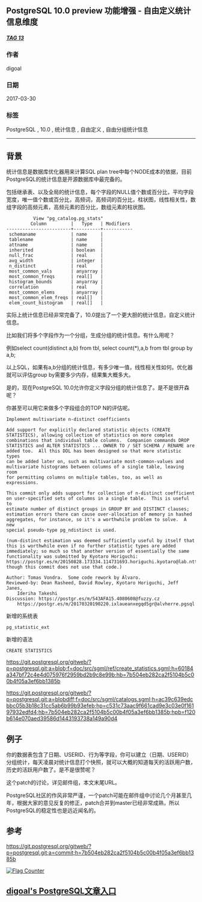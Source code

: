 ## PostgreSQL 10.0 preview 功能增强 - 自由定义统计信息维度  
##### [TAG 13](../class/13.md)
                
### 作者                   
digoal           
            
### 日期                                                                               
2017-03-30          
               
### 标签            
PostgreSQL , 10.0 , 统计信息 , 自由定义 , 自由分组统计信息      
                                                                                  
----                                                                            
                                                                                     
## 背景        
统计信息是数据库优化器用来计算SQL plan tree中每个NODE成本的依据，目前PostgreSQL的统计信息是开源数据库中最完备的。  
  
包括继承表、以及全局的统计信息，每个字段的NULL值个数或百分比，平均字段宽度，唯一值个数或百分比，高频词，高频词的百分比，柱状图，线性相关性，数组字段的高频元素，高频元素的百分比，数组元素的柱状图。  
  
```  
          View "pg_catalog.pg_stats"  
         Column         |   Type   | Modifiers   
------------------------+----------+-----------  
 schemaname             | name     |   
 tablename              | name     |   
 attname                | name     |   
 inherited              | boolean  |   
 null_frac              | real     |   
 avg_width              | integer  |   
 n_distinct             | real     |   
 most_common_vals       | anyarray |   
 most_common_freqs      | real[]   |   
 histogram_bounds       | anyarray |   
 correlation            | real     |   
 most_common_elems      | anyarray |   
 most_common_elem_freqs | real[]   |   
 elem_count_histogram   | real[]   |   
```  
  
实际上统计信息已经非常完备了，10.0提出了一个更大胆的统计信息，自定义统计信息。  
  
比如我们将多个字段作为一个分组，生成分组的统计信息。有什么用呢？  
  
例如select count(distinct a,b) from tbl, select count(*),a,b from tbl group by a,b;  
  
以上SQL，如果有a,b分组的统计信息，有多少唯一值，线性相关性如何。优化器就可以评估group by需要多少内存，结果集大概多大。  
  
是的，现在PostgreSQL 10.0允许你定义字段分组的统计信息了。是不是很开森呢？  
  
你甚至可以用它来做多个字段组合的TOP N的评估呢。  
  
```  
Implement multivariate n-distinct coefficients  
  
Add support for explicitly declared statistic objects (CREATE  
STATISTICS), allowing collection of statistics on more complex  
combinations that individual table columns.  Companion commands DROP  
STATISTICS and ALTER STATISTICS ... OWNER TO / SET SCHEMA / RENAME are  
added too.  All this DDL has been designed so that more statistic types  
can be added later on, such as multivariate most-common-values and  
multivariate histograms between columns of a single table, leaving room  
for permitting columns on multiple tables, too, as well as expressions.  
  
This commit only adds support for collection of n-distinct coefficient  
on user-specified sets of columns in a single table.  This is useful to  
estimate number of distinct groups in GROUP BY and DISTINCT clauses;  
estimation errors there can cause over-allocation of memory in hashed  
aggregates, for instance, so it's a worthwhile problem to solve.  A new  
special pseudo-type pg_ndistinct is used.  
  
(num-distinct estimation was deemed sufficiently useful by itself that  
this is worthwhile even if no further statistic types are added  
immediately; so much so that another version of essentially the same  
functionality was submitted by Kyotaro Horiguchi:  
https://postgr.es/m/20150828.173334.114731693.horiguchi.kyotaro@lab.ntt.co.jp  
though this commit does not use that code.)  
  
Author: Tomas Vondra.  Some code rework by Álvaro.  
Reviewed-by: Dean Rasheed, David Rowley, Kyotaro Horiguchi, Jeff Janes,  
    Ideriha Takeshi  
Discussion: https://postgr.es/m/543AFA15.4080608@fuzzy.cz  
    https://postgr.es/m/20170320190220.ixlaueanxegqd5gr@alvherre.pgsql  
```  
  
新增的系统表  
  
```  
pg_statistic_ext  
```  
  
新增的语法  
  
```  
CREATE STATISTICS  
```  
  
https://git.postgresql.org/gitweb/?p=postgresql.git;a=blob;f=doc/src/sgml/ref/create_statistics.sgml;h=60184a347bf72c4e4d075976f2959bd2b9c8e99b;hb=7b504eb282ca2f5104b5c00b4f05a3ef6bb1385b  
  
https://git.postgresql.org/gitweb/?p=postgresql.git;a=blobdiff;f=doc/src/sgml/catalogs.sgml;h=ac39c639edcbbc05b3b18c31cc5ab6b99b93efeb;hp=c531c73aac9f661cad9e3c03e0f16197932edfd4;hb=7b504eb282ca2f5104b5c00b4f05a3ef6bb1385b;hpb=f120b614e070aed39586d1443193738a149a90d4  
  
## 例子
你的数据表包含了日期、USERID、行为等字段，你可以建立（日期、USERID）分组统计，每天凌晨对统计信息打个快照，就可以大概的知道每天的活跃用户数，历史的活跃用户数了。是不是很赞呢？  
      
这个patch的讨论，详见邮件组，本文末尾URL。        
        
PostgreSQL社区的作风非常严谨，一个patch可能在邮件组中讨论几个月甚至几年，根据大家的意见反复的修正，patch合并到master已经非常成熟，所以PostgreSQL的稳定性也是远近闻名的。       
                    
## 参考        
https://git.postgresql.org/gitweb/?p=postgresql.git;a=commit;h=7b504eb282ca2f5104b5c00b4f05a3ef6bb1385b  
  
<a rel="nofollow" href="http://info.flagcounter.com/h9V1"  ><img src="http://s03.flagcounter.com/count/h9V1/bg_FFFFFF/txt_000000/border_CCCCCC/columns_2/maxflags_12/viewers_0/labels_0/pageviews_0/flags_0/"  alt="Flag Counter"  border="0"  ></a>  
  
  
  
  
## [digoal's PostgreSQL文章入口](https://github.com/digoal/blog/blob/master/README.md "22709685feb7cab07d30f30387f0a9ae")
  
